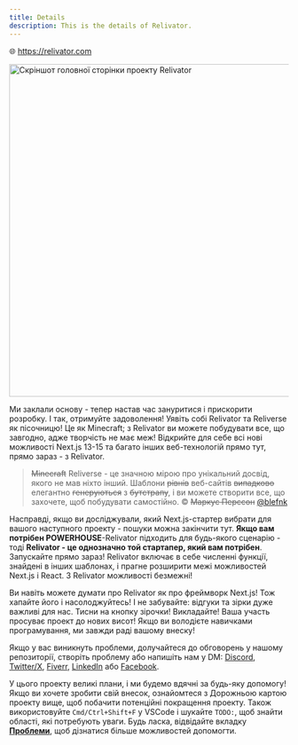 ```yaml
---
title: Details
description: This is the details of Relivator.
---
```


🌐 <https://relivator.com>

<img src="/screenshot-dark.png" width="600" alt="Скріншот головної сторінки проекту Relivator">

Ми заклали основу - тепер настав час зануритися і прискорити розробку. І так, отримуйте задоволення! Уявіть собі Relivator та Reliverse як пісочницю! Це як Minecraft; з Relivator ви можете побудувати все, що завгодно, адже творчість не має меж! Відкрийте для себе всі нові можливості Next.js 13-15 та багато інших веб-технологій прямо тут, прямо зараз - з Relivator.

> ~~Minecraft~~ Reliverse - це значною мірою про унікальний досвід, якого не мав ніхто інший. Шаблони ~~рівнів~~ веб-сайтів ~~випадково~~ елегантно ~~генеруються~~ з ~~бутстрапу~~, і ви можете створити все, що захочете, щоб побудувати самостійно. © ~~Маркус Перссон~~ [@blefnk](https://github.com/blefnk)

Насправді, якщо ви досліджували, який Next.js-стартер вибрати для вашого наступного проекту - пошуки можна закінчити тут. **Якщо вам потрібен POWERHOUSE**-Relivator підходить для будь-якого сценарію - тоді **Relivator - це однозначно той стартапер, який вам потрібен**. Запускайте прямо зараз! Relivator включає в себе численні функції, знайдені в інших шаблонах, і прагне розширити межі можливостей Next.js і React. З Relivator можливості безмежні!

Ви навіть можете думати про Relivator як про фреймворк Next.js! Тож хапайте його і насолоджуйтесь! І не забувайте: відгуки та зірки дуже важливі для нас. Тисни на кнопку зірочки! Викладайте! Ваша участь просуває проект до нових висот! Якщо ви володієте навичками програмування, ми завжди раді вашому внеску!

Якщо у вас виникнуть проблеми, долучайтеся до обговорень у нашому репозиторії, створіть проблему або напишіть нам у DM: [Discord](https://discord.gg/Pb8uKbwpsJ), [Twitter/X](https://x.com/blefnk), [Fiverr](https://fiverr.com/blefnk), [LinkedIn](https://linkedin.com/in/blefnk) або [Facebook](https://facebook.com/blefnk).

У цього проекту великі плани, і ми будемо вдячні за будь-яку допомогу! Якщо ви хочете зробити свій внесок, ознайомтеся з Дорожньою картою проекту вище, щоб побачити потенційні покращення проекту. Також використовуйте `Cmd/Ctrl+Shift+F` у VSCode і шукайте `TODO:`, щоб знайти області, які потребують уваги. Будь ласка, відвідайте вкладку **[Проблеми](https://github.com/blefnk/relivator/issues)**, щоб дізнатися більше можливостей допомогти.
